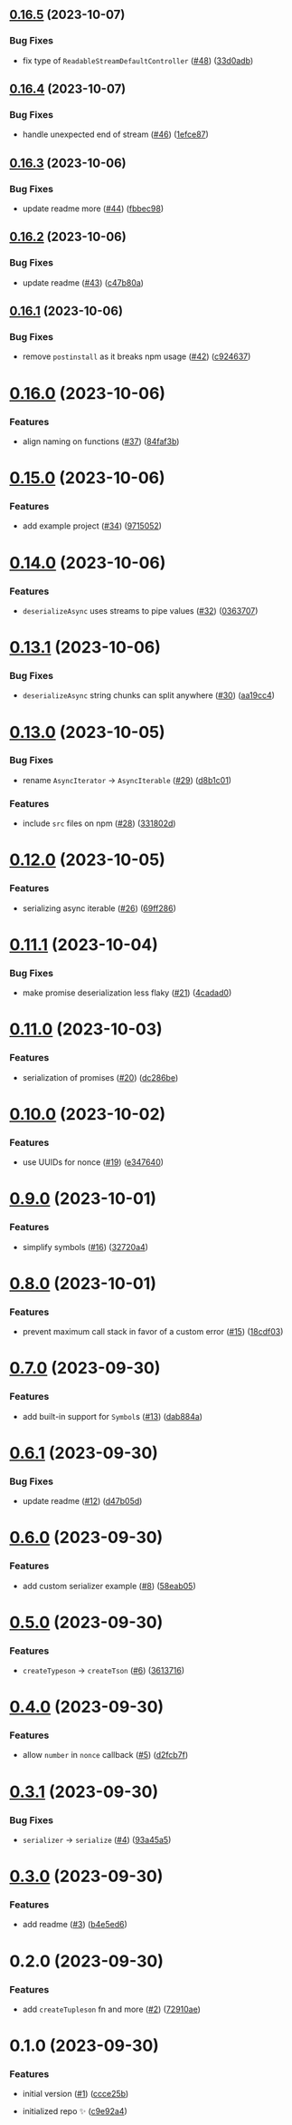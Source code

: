 

## [0.16.5](https://github.com/KATT/tupleson/compare/0.16.4...0.16.5) (2023-10-07)


### Bug Fixes

* fix type of `ReadableStreamDefaultController` ([#48](https://github.com/KATT/tupleson/issues/48)) ([33d0adb](https://github.com/KATT/tupleson/commit/33d0adb14a327fde2ed921f99f2ef6e967841442))

## [0.16.4](https://github.com/KATT/tupleson/compare/0.16.3...0.16.4) (2023-10-07)


### Bug Fixes

* handle unexpected end of stream  ([#46](https://github.com/KATT/tupleson/issues/46)) ([1efce87](https://github.com/KATT/tupleson/commit/1efce872ed0b1714b165ddef7db18a3a05ad6b60))

## [0.16.3](https://github.com/KATT/tupleson/compare/0.16.2...0.16.3) (2023-10-06)


### Bug Fixes

* update readme more ([#44](https://github.com/KATT/tupleson/issues/44)) ([fbbec98](https://github.com/KATT/tupleson/commit/fbbec9850986730708e14667cb788390673e2c5d))

## [0.16.2](https://github.com/KATT/tupleson/compare/0.16.1...0.16.2) (2023-10-06)


### Bug Fixes

* update readme ([#43](https://github.com/KATT/tupleson/issues/43)) ([c47b80a](https://github.com/KATT/tupleson/commit/c47b80ad42ab8a9e175ef3c7d19b7039f1f5060e))

## [0.16.1](https://github.com/KATT/tupleson/compare/0.16.0...0.16.1) (2023-10-06)


### Bug Fixes

* remove `postinstall` as it breaks npm usage ([#42](https://github.com/KATT/tupleson/issues/42)) ([c924637](https://github.com/KATT/tupleson/commit/c924637e3c69398ff97384768c45d57eec3c7aa9))

# [0.16.0](https://github.com/KATT/tupleson/compare/0.15.0...0.16.0) (2023-10-06)


### Features

* align naming on functions ([#37](https://github.com/KATT/tupleson/issues/37)) ([84faf3b](https://github.com/KATT/tupleson/commit/84faf3bc890cbfc1208fe3ea4212c5629fc88426))

# [0.15.0](https://github.com/KATT/tupleson/compare/0.14.0...0.15.0) (2023-10-06)


### Features

* add example project ([#34](https://github.com/KATT/tupleson/issues/34)) ([9715052](https://github.com/KATT/tupleson/commit/9715052a8f2ca62dca328c239e80b9fa5148e8d4))

# [0.14.0](https://github.com/KATT/tupleson/compare/0.13.1...0.14.0) (2023-10-06)


### Features

* `deserializeAsync` uses streams to pipe values ([#32](https://github.com/KATT/tupleson/issues/32)) ([0363707](https://github.com/KATT/tupleson/commit/03637070756d29d5cb5df512a10c845d7c8b2089))

# [0.13.1](https://github.com/KATT/tupleson/compare/0.13.0...0.13.1) (2023-10-06)


### Bug Fixes

* `deserializeAsync` string chunks can split anywhere ([#30](https://github.com/KATT/tupleson/issues/30)) ([aa19cc4](https://github.com/KATT/tupleson/commit/aa19cc42bf03b5d015623abaaa00a592bff5713d))

# [0.13.0](https://github.com/KATT/tupleson/compare/0.12.0...0.13.0) (2023-10-05)


### Bug Fixes

* rename `AsyncIterator` -> `AsyncIterable` ([#29](https://github.com/KATT/tupleson/issues/29)) ([d8b1c01](https://github.com/KATT/tupleson/commit/d8b1c01e8634148721874b4e7dbe0695577af0f2))


### Features

* include `src` files on npm ([#28](https://github.com/KATT/tupleson/issues/28)) ([331802d](https://github.com/KATT/tupleson/commit/331802d1487f873a0e8cde3e224cdc47c29fc9f7))

# [0.12.0](https://github.com/KATT/tupleson/compare/0.11.1...0.12.0) (2023-10-05)


### Features

* serializing async iterable ([#26](https://github.com/KATT/tupleson/issues/26)) ([69ff286](https://github.com/KATT/tupleson/commit/69ff2865aafe2bcb856ca6e93415024b3b078d58))

# [0.11.1](https://github.com/KATT/tupleson/compare/0.11.0...0.11.1) (2023-10-04)


### Bug Fixes

* make promise deserialization less flaky ([#21](https://github.com/KATT/tupleson/issues/21)) ([4cadad0](https://github.com/KATT/tupleson/commit/4cadad09ba651daac95391f7c59c084038407365))

# [0.11.0](https://github.com/KATT/tupleson/compare/0.10.0...0.11.0) (2023-10-03)

### Features

* serialization of promises ([#20](https://github.com/KATT/tupleson/issues/20)) ([dc286be](https://github.com/KATT/tupleson/commit/dc286bef71e537a658bbd7cb5dad7596eaf59b47))

# [0.10.0](https://github.com/KATT/tupleson/compare/0.9.0...0.10.0) (2023-10-02)

### Features

* use UUIDs for nonce ([#19](https://github.com/KATT/tupleson/issues/19)) ([e347640](https://github.com/KATT/tupleson/commit/e347640dd10bf6ecc6b93f99e3118f572da671b3))

# [0.9.0](https://github.com/KATT/tupleson/compare/0.8.0...0.9.0) (2023-10-01)

### Features

* simplify symbols ([#16](https://github.com/KATT/tupleson/issues/16)) ([32720a4](https://github.com/KATT/tupleson/commit/32720a445acfcf31d51caa38dc9d7c7a165771d3))

# [0.8.0](https://github.com/KATT/tupleson/compare/0.7.0...0.8.0) (2023-10-01)

### Features

* prevent maximum call stack in favor of a custom error ([#15](https://github.com/KATT/tupleson/issues/15)) ([18cdf03](https://github.com/KATT/tupleson/commit/18cdf03aee46dbb0a58cb781d1a464f1dba992f1))

# [0.7.0](https://github.com/KATT/tupleson/compare/0.6.1...0.7.0) (2023-09-30)

### Features

* add built-in support for `Symbol`s ([#13](https://github.com/KATT/tupleson/issues/13)) ([dab884a](https://github.com/KATT/tupleson/commit/dab884a6a08b9e6b356c53a4cd2ac21a74421296))

# [0.6.1](https://github.com/KATT/tupleson/compare/0.6.0...0.6.1) (2023-09-30)

### Bug Fixes

* update readme ([#12](https://github.com/KATT/tupleson/issues/12)) ([d47b05d](https://github.com/KATT/tupleson/commit/d47b05de2348d05b62db236bae66cdf6b25896f9))

# [0.6.0](https://github.com/KATT/tupleson/compare/0.5.0...0.6.0) (2023-09-30)

### Features

* add custom serializer example ([#8](https://github.com/KATT/tupleson/issues/8)) ([58eab05](https://github.com/KATT/tupleson/commit/58eab05baff0dd07803b5aa01c402fcd02df5b09))

# [0.5.0](https://github.com/KATT/tupleson/compare/0.4.0...0.5.0) (2023-09-30)

### Features

* `createTypeson` -> `createTson` ([#6](https://github.com/KATT/tupleson/issues/6)) ([3613716](https://github.com/KATT/tupleson/commit/3613716eedb541c2592d14f76130a7295d340d5c))

# [0.4.0](https://github.com/KATT/tupleson/compare/0.3.1...0.4.0) (2023-09-30)

### Features

* allow `number` in `nonce` callback ([#5](https://github.com/KATT/tupleson/issues/5)) ([d2fcb7f](https://github.com/KATT/tupleson/commit/d2fcb7f5175705bf1ec01fc67b8ed2feacdcac7d))

# [0.3.1](https://github.com/KATT/tupleson/compare/0.3.0...0.3.1) (2023-09-30)

### Bug Fixes

* `serializer` -> `serialize` ([#4](https://github.com/KATT/tupleson/issues/4)) ([93a45a5](https://github.com/KATT/tupleson/commit/93a45a5e32ad1ebddba6283627551830c1e621ec))

# [0.3.0](https://github.com/KATT/tupleson/compare/0.2.0...0.3.0) (2023-09-30)

### Features

* add readme ([#3](https://github.com/KATT/tupleson/issues/3)) ([b4e5ed6](https://github.com/KATT/tupleson/commit/b4e5ed679df7b56f901da0b937d2ba44d60ae356))

# 0.2.0 (2023-09-30)

### Features

* add `createTupleson` fn and more ([#2](https://github.com/KATT/tupleson/issues/2)) ([72910ae](https://github.com/KATT/tupleson/commit/72910ae35c55581b860207e8e45ac098f5bef6ad))

# 0.1.0 (2023-09-30)

### Features

* initial version ([#1](https://github.com/KATT/tupleson/issues/1)) ([ccce25b](https://github.com/KATT/tupleson/commit/*cce25b6a039cf2e5c1a774c1ab022f0946ca8d5))
- initialized repo ✨ ([c9e92a4](https://github.com/KATT/tupleson/commit/c9e92a42c97a8bc1ee3a9214f65626425c8598e3))